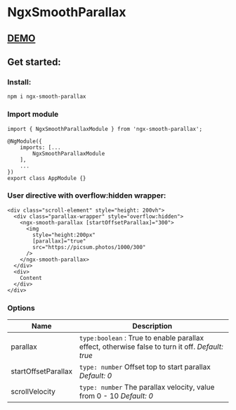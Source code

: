 # NgxSmoothParallax
## [DEMO](https://stackblitz.com/edit/angular-ivy-mftzqa)
## Get started:
### Install:
```
npm i ngx-smooth-parallax
```
### Import module
```
import { NgxSmoothParallaxModule } from 'ngx-smooth-parallax';

@NgModule({
    imports: [...
        NgxSmoothParallaxModule
    ],
    ...
})
export class AppModule {}

```
### User directive with overflow:hidden wrapper:
```
<div class="scroll-element" style="height: 200vh">
  <div class="parallax-wrapper" style="overflow:hidden">
    <ngx-smooth-parallax [startOffsetParallax]="300">
      <img
        style="height:200px"
        [parallax]="true"
        src="https://picsum.photos/1000/300"
      />
    </ngx-smooth-parallax>
  </div>
  <div>
    Content
  </div>
</div>

```

### Options
| Name          | Description |
| ------------- | ------------- |
| parallax | `type:boolean` : True to enable parallax effect, otherwise false to turn it off. *Default: true*   |
| startOffsetParallax  |`type: number` Offset top to start parallax  *Default: 0*  |
| scrollVelocity  |`type: number` The parallax velocity, value from 0 - 10  *Default: 0*  |